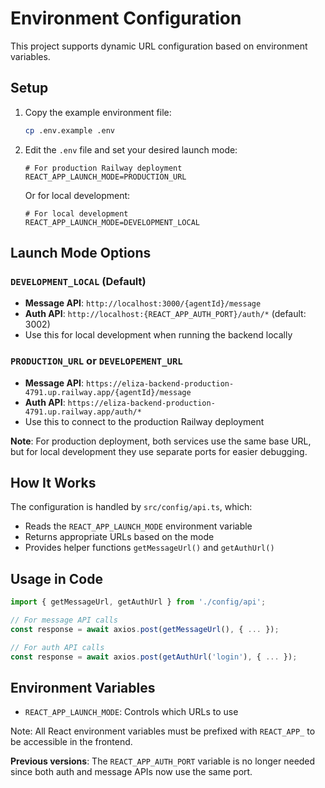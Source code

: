 # Environment Configuration

This project supports dynamic URL configuration based on environment variables.

## Setup

1. Copy the example environment file:
   ```bash
   cp .env.example .env
   ```

2. Edit the `.env` file and set your desired launch mode:
   ```env
   # For production Railway deployment
   REACT_APP_LAUNCH_MODE=PRODUCTION_URL
   ```
   
   Or for local development:
   ```env
   # For local development
   REACT_APP_LAUNCH_MODE=DEVELOPMENT_LOCAL
   ```

## Launch Mode Options

### `DEVELOPMENT_LOCAL` (Default)
- **Message API**: `http://localhost:3000/{agentId}/message`
- **Auth API**: `http://localhost:{REACT_APP_AUTH_PORT}/auth/*` (default: 3002)
- Use this for local development when running the backend locally

### `PRODUCTION_URL` or `DEVELOPEMENT_URL`
- **Message API**: `https://eliza-backend-production-4791.up.railway.app/{agentId}/message`
- **Auth API**: `https://eliza-backend-production-4791.up.railway.app/auth/*`
- Use this to connect to the production Railway deployment

**Note**: For production deployment, both services use the same base URL, but for local development they use separate ports for easier debugging.

## How It Works

The configuration is handled by `src/config/api.ts`, which:
- Reads the `REACT_APP_LAUNCH_MODE` environment variable
- Returns appropriate URLs based on the mode
- Provides helper functions `getMessageUrl()` and `getAuthUrl()`

## Usage in Code

```typescript
import { getMessageUrl, getAuthUrl } from './config/api';

// For message API calls
const response = await axios.post(getMessageUrl(), { ... });

// For auth API calls
const response = await axios.post(getAuthUrl('login'), { ... });
```

## Environment Variables

- `REACT_APP_LAUNCH_MODE`: Controls which URLs to use

Note: All React environment variables must be prefixed with `REACT_APP_` to be accessible in the frontend.

**Previous versions**: The `REACT_APP_AUTH_PORT` variable is no longer needed since both auth and message APIs now use the same port. 